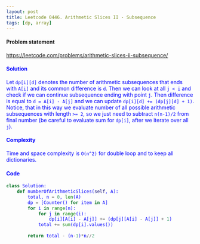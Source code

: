 ```yaml
---
layout: post
title: Leetcode 0446. Arithmetic Slices II - Subsequence
tags: [dp, array]
---
```


#### Problem statement

<a href="https://leetcode.com/problems/arithmetic-slices-ii-subsequence/"> <font color = blue>https://leetcode.com/problems/arithmetic-slices-ii-subsequence/

#### Solution
Let `dp[i][d]` denotes the number of arithmetic subsequences that ends with `A[i]` and its common difference is `d`. Then we can look at all `j < i` and check if we can continue subsequence ending with point `j`. Then difference is equal to `d = A[i] - A[j]` and we can update `dp[i][d] += (dp[j][d] + 1)`. Notice, that in this way we evaluate number of all possible arithmetic subsequences with length `>= 2`, so we just need to subtract `n(n-1)/2` from final number (be careful to evaluate sum for `dp[i]`, after we iterate over all `j`). 

#### Complexity
Time and space complexity is `O(n^2)` for double loop and to keep all dictionaries.

#### Code
```python
class Solution:
    def numberOfArithmeticSlices(self, A):
        total, n = 0, len(A)
        dp = [Counter() for item in A]
        for i in range(n):
            for j in range(i):
                dp[i][A[i] - A[j]] += (dp[j][A[i] - A[j]] + 1)      
            total += sum(dp[i].values())
          
        return total - (n-1)*n//2   
```